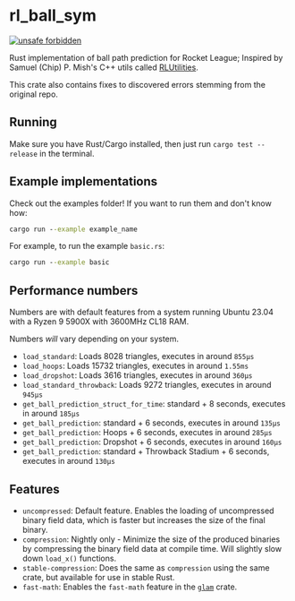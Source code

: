 # rl_ball_sym

[![unsafe forbidden](https://img.shields.io/badge/unsafe-forbidden-success.svg)](https://github.com/rust-secure-code/safety-dance/)

Rust implementation of ball path prediction for Rocket League; Inspired by Samuel (Chip) P. Mish's C++ utils called [RLUtilities](https://github.com/samuelpmish/RLUtilities).

This crate also contains fixes to discovered errors stemming from the original repo.

## Running

Make sure you have Rust/Cargo installed, then just run `cargo test --release` in the terminal.

## Example implementations

Check out the examples folder! If you want to run them and don't know how:

```bat
cargo run --example example_name
```

For example, to run the example `basic.rs`:

```bat
cargo run --example basic
```

## Performance numbers

Numbers are with default features from a system running Ubuntu 23.04 with a Ryzen 9 5900X with 3600MHz CL18 RAM.

Numbers _will_ vary depending on your system.

+ `load_standard`: Loads 8028 triangles, executes in around `855µs`
+ `load_hoops`: Loads 15732 triangles, executes in around `1.55ms`
+ `load_dropshot`: Loads 3616 triangles, executes in around `360µs`
+ `load_standard_throwback`: Loads 9272 triangles, executes in around `945µs`
+ `get_ball_prediction_struct_for_time`: standard + 8 seconds, executes in around `185µs`
+ `get_ball_prediction`: standard + 6 seconds, executes in around `135µs`
+ `get_ball_prediction`: Hoops + 6 seconds, executes in around `285µs`
+ `get_ball_prediction`: Dropshot + 6 seconds, executes in around `160µs`
+ `get_ball_prediction`: standard + Throwback Stadium + 6 seconds, executes in around `130µs`

## Features

 - `uncompressed`: Default feature. Enables the loading of uncompressed binary field data, which is faster but increases the size of the final binary.
 - `compression`: Nightly only - Minimize the size of the produced binaries by compressing the binary field data at compile time. Will slightly slow down `load_x()` functions. 
 - `stable-compression`: Does the same as `compression` using the same crate, but available for use in stable Rust.
 - `fast-math`: Enables the `fast-math` feature in the [`glam`](https://crates.io/crates/glam) crate.
